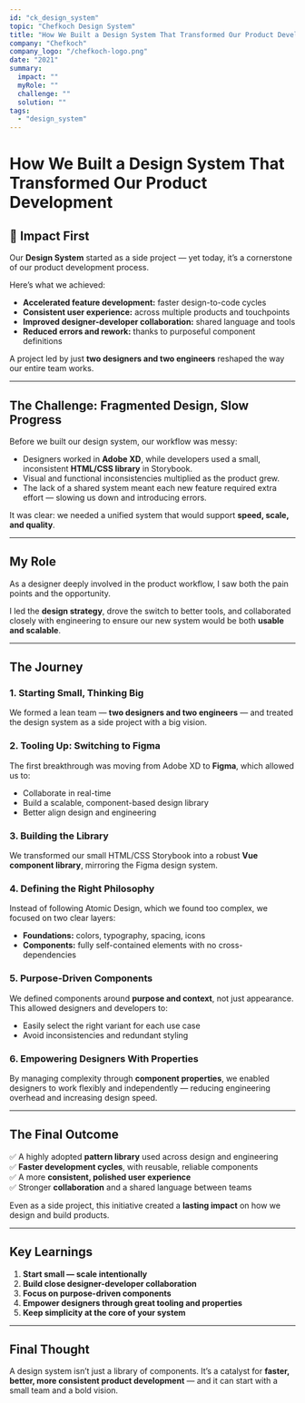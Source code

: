 ```yaml
---
id: "ck_design_system"
topic: "Chefkoch Design System"
title: "How We Built a Design System That Transformed Our Product Development"
company: "Chefkoch"
company_logo: "/chefkoch-logo.png"
date: "2021"
summary:
  impact: ""
  myRole: ""
  challenge: ""
  solution: ""
tags:
  - "design_system"
---
```


# How We Built a Design System That Transformed Our Product Development

## 🚀 Impact First

Our **Design System** started as a side project — yet today, it’s a cornerstone of our product development process.

Here’s what we achieved:

- **Accelerated feature development:** faster design-to-code cycles
- **Consistent user experience:** across multiple products and touchpoints
- **Improved designer-developer collaboration:** shared language and tools
- **Reduced errors and rework:** thanks to purposeful component definitions

A project led by just **two designers and two engineers** reshaped the way our entire team works.

---

## The Challenge: Fragmented Design, Slow Progress

Before we built our design system, our workflow was messy:

- Designers worked in **Adobe XD**, while developers used a small, inconsistent **HTML/CSS library** in Storybook.
- Visual and functional inconsistencies multiplied as the product grew.
- The lack of a shared system meant each new feature required extra effort — slowing us down and introducing errors.

It was clear: we needed a unified system that would support **speed, scale, and quality**.

---

## My Role

As a designer deeply involved in the product workflow, I saw both the pain points and the opportunity.

I led the **design strategy**, drove the switch to better tools, and collaborated closely with engineering to ensure our new system would be both **usable and scalable**.

---

## The Journey

### 1. Starting Small, Thinking Big

We formed a lean team — **two designers and two engineers** — and treated the design system as a side project with a big vision.

### 2. Tooling Up: Switching to Figma

The first breakthrough was moving from Adobe XD to **Figma**, which allowed us to:

- Collaborate in real-time
- Build a scalable, component-based design library
- Better align design and engineering

### 3. Building the Library

We transformed our small HTML/CSS Storybook into a robust **Vue component library**, mirroring the Figma design system.

### 4. Defining the Right Philosophy

Instead of following Atomic Design, which we found too complex, we focused on two clear layers:

- **Foundations:** colors, typography, spacing, icons
- **Components:** fully self-contained elements with no cross-dependencies

### 5. Purpose-Driven Components

We defined components around **purpose and context**, not just appearance. This allowed designers and developers to:

- Easily select the right variant for each use case
- Avoid inconsistencies and redundant styling

### 6. Empowering Designers With Properties

By managing complexity through **component properties**, we enabled designers to work flexibly and independently — reducing engineering overhead and increasing design speed.

---

## The Final Outcome

✅ A highly adopted **pattern library** used across design and engineering  
✅ **Faster development cycles**, with reusable, reliable components  
✅ A more **consistent, polished user experience**  
✅ Stronger **collaboration** and a shared language between teams

Even as a side project, this initiative created a **lasting impact** on how we design and build products.

---

## Key Learnings

1. **Start small — scale intentionally**
2. **Build close designer-developer collaboration**
3. **Focus on purpose-driven components**
4. **Empower designers through great tooling and properties**
5. **Keep simplicity at the core of your system**

---

## Final Thought

A design system isn’t just a library of components. It’s a catalyst for **faster, better, more consistent product development** — and it can start with a small team and a bold vision.
